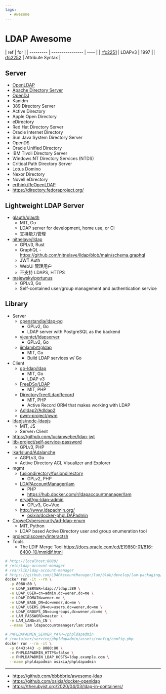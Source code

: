 ```yaml
---
tags:
  - Awesome
---
```


# LDAP Awesome

| ref       | for              |
| --------- | ---------------- | ---- |
| [rfc2251] | LDAPv3           | 1997 |
| [rfc2252] | Attribute Syntax |

[rfc2252]: https://www.rfc-editor.org/rfc/rfc2252
[rfc2251]: https://www.rfc-editor.org/rfc/rfc2251

## Server

- [OpenLDAP](./openldap.md)
- [Apache Directory Server](./apacheds.md)
- [OpenDJ](https://github.com/OpenIdentityPlatform/OpenDJ)
- Kanidm
- 389 Directory Server
- Active Directory
- Apple Open Directory
- eDirectory
- Red Hat Directory Server
- Oracle Internet Directory
- Sun Java System Directory Server
- OpenDS
- Oracle Unified Directory
- IBM Tivoli Directory Server
- Windows NT Directory Services (NTDS)
- Critical Path Directory Server
- Lotus Domino
- Nexor Directory
- Novell eDirectory
- [erthink/ReOpenLDAP](https://github.com/erthink/ReOpenLDAP)
- https://directory.fedoraproject.org/

## Lightweight LDAP Server

- [glauth/glauth](./glauth.md)
  - MIT, Go
  - LDAP server for development, home use, or CI
  - 支持能力管理
- [nitnelave/lldap](https://github.com/nitnelave/lldap)
  - GPLv3, Rust
  - GraphQL - https://github.com/nitnelave/lldap/blob/main/schema.graphql
  - JWT Auth
  - WebUI 管理用户
  - 不支持 LDAPS, HTTPS
- [majewsky/portunus](https://github.com/majewsky/portunus)
  - GPLv3, Go
  - Self-contained user/group management and authentication service

## Library

- Server
  - [openstandia/ldap-pg](https://github.com/openstandia/ldap-pg)
    - GPLv2, Go
    - LDAP server with PostgreSQL as the backend
  - [vjeantet/ldapserver](https://github.com/vjeantet/ldapserver)
    - GPLv2, Go
  - [jimlambrt/gldap](https://github.com/jimlambrt/gldap)
    - MIT, Go
    - Build LDAP services w/ Go
- Client
  - [go-ldap/ldap](https://github.com/go-ldap/ldap)
    - MIT, Go
    - LDAP v3
  - [FreeDSx/LDAP](https://github.com/FreeDSx/LDAP)
    - MIT, PHP
  - [DirectoryTree/LdapRecord](https://github.com/DirectoryTree/LdapRecord)
    - MIT, PHP
    - Active Record ORM that makes working with LDAP
  - [Adldap2/Adldap2](https://github.com/Adldap2/Adldap2)
  - [pwm-project/pwm](https://github.com/pwm-project/pwm)
- [ldapjs/node-ldapjs](https://github.com/ldapjs/node-ldapjs)
  - MIT, JS
  - Server+Client
- https://github.com/lucianweber/ldap-jwt
- [ltb-project/self-service-password](https://github.com/ltb-project/self-service-password)
  - GPLv3, PHP
- [lkarlslund/Adalanche](https://github.com/lkarlslund/Adalanche)
  - AGPLv3, Go
  - Active Directory ACL Visualizer and Explorer
- mgmt
  - [fusiondirectory/fusiondirectory](https://github.com/fusiondirectory/fusiondirectory)
    - GPLv2, PHP
  - [LDAPAccountManager/lam](https://github.com/LDAPAccountManager/lam)
    - PHP
    - https://hub.docker.com/r/ldapaccountmanager/lam
  - [eryajf/go-ldap-admin](https://github.com/eryajf/go-ldap-admin)
    - GPLv3, Go+Vue
  - http://www.ldapadmin.org/
    - [osixia/docker-phpLDAPadmin](https://github.com/osixia/docker-phpLDAPadmin)
- [CroweCybersecurity/ad-ldap-enum](https://github.com/CroweCybersecurity/ad-ldap-enum)
  - MIT, Python
  - LDAP based Active Directory user and group enumeration tool
- [projectdiscovery/interactsh](https://github.com/projectdiscovery/interactsh)
- Tools
  - The LDIF Merge Tool https://docs.oracle.com/cd/E19850-01/816-6400-10/mmldif.html

```bash
# http://localhost:8080/
# /etc/ldap-account-manager
# /var/lib/ldap-account-manager
# https://github.com/LDAPAccountManager/lam/blob/develop/lam-packaging/docker/.env
docker run -it --rm \
  -p 8080:80 \
  -e LDAP_SERVER=ldap://ldap:389 \
  -e LDAP_USER=cn=admin,dc=wener,dc=me \
  -e LDAP_DOMAIN=wener.me \
  -e LDAP_BASE_DN=dc=wener,dc=me \
  -e LDAP_USERS_DN=ou=users,dc=wener,dc=me \
  -e LDAP_GROUPS_DN=ou=groups,dc=wener,dc=me \
  -e LAM_PASSWORD=master \
  -e LAM_LANG=zh_CN \
  --name lam ldapaccountmanager/lam:stable

# PHPLDAPADMIN_SERVER_PATH=/phpldapadmin
# /container/service/phpldapadmin/assets/config/config.php
docker run --rm -it \
  -p 6443:443 -p 8080:80 \
  -e PHPLDAPADMIN_HTTPS=false \
  -e PHPLDAPADMIN_LDAP_HOSTS=ldap.example.com \
  --name phpldapadmin osixia/phpldapadmin
```

---

- https://github.com/bbbbbrie/awesome-ldap
- https://github.com/osixia/docker-openldap
- https://therubyist.org/2020/04/03/ldap-in-containers/
